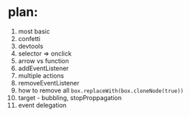 # plan:

1. most basic
2. confetti
3. devtools
4. selector => onclick
5. arrow vs function
6. addEventListener
7. multiple actions
8. removeEventListener
9. how to remove all `box.replaceWith(box.cloneNode(true))`
10. target - bubbling, stopProppagation
11. event delegation
